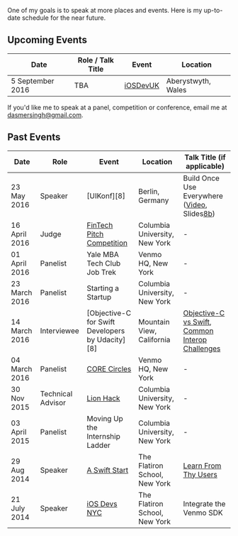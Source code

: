 One of my goals is to speak at more places and events. Here is my up-to-date schedule for the near future.

## Upcoming Events

| Date        | Role / Talk Title | Event | Location |
| ----------- | ----- | ----- | -------- |
| 5 September 2016 | TBA | [iOSDevUK][1] | Aberystwyth, Wales |


If you'd like me to speak at a panel, competition or conference, email me at <dasmersingh@gmail.com>.

## Past Events

| Date        | Role | Event | Location | Talk Title (if applicable) |
| ----------- | ----- | ----- | ----- | -------- |
| 23 May 2016 | Speaker | [UIKonf][8] | Berlin, Germany | Build Once Use Everywhere ([Video][8a], Slides[8b]) |
| 16 April 2016 | Judge | [FinTech Pitch Competition][7] | Columbia University,  New York | - |
| 01 April 2016 | Panelist | Yale MBA Tech Club Job Trek | Venmo HQ,  New York | - |
| 23 March 2016 | Panelist | Starting a Startup | Columbia University,  New York | - |
| 14 March 2016 | Interviewee | [Objective-C for Swift Developers by Udacity][8] | Mountain View,  California | [Objective-C vs Swift][10], [Common Interop Challenges][11] |
| 04 March 2016 | Panelist | [CORE Circles][5] | Venmo HQ, New York | - |
| 30 Nov 2015 | Technical Advisor | [Lion Hack][6] |Columbia University,  New York | - |
| 03 April 2015 | Panelist | Moving Up the Internship Ladder |Columbia University,  New York |- |
| 29 Aug 2014 | Speaker | [A Swift Start][3] | The Flatiron School, New York | [Learn From Thy Users][4] |
| 21 July 2014 | Speaker | [iOS Devs NYC][2] | The Flatiron School, New York | Integrate the Venmo SDK |

[1]: http://www.iosdevuk.com/
[2]: http://www.meetup.com/iOS-Devs-NYC/events/194385732/
[3]: http://aswiftstart.com/
[4]: https://speakerdeck.com/dasmer/learn-from-thy-users
[5]: http://coreatcu.com/corecircles
[6]: http://columbiaentrepreneurs.org/CEONEW2015/lion-hack-cbs-2015/
[7]: https://www.evensi.us/core-fintech-amp-social-entrepreneurship-elevator-pitch/175092386
[8a]: https://www.youtube.com/watch?v=JbIoI7sm4_o&t=37m0s
[8b]: https://speakerdeck.com/dasmer/build-once-use-everywhere
[9]: https://www.udacity.com/course/objective-c-for-swift-developers--ud1009
[10]: https://classroom.udacity.com/courses/ud1009/lessons/7813929061/concepts/79651565980923
[11]: https://classroom.udacity.com/courses/ud1009/lessons/8087838321/concepts/81452688740923
[12]: https://www.youtube.com/watch?v=JbIoI7sm4_o
